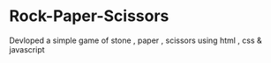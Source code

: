 # Rock-Paper-Scissors
Devloped a simple game of stone , paper , scissors using html , css &amp;  javascript
